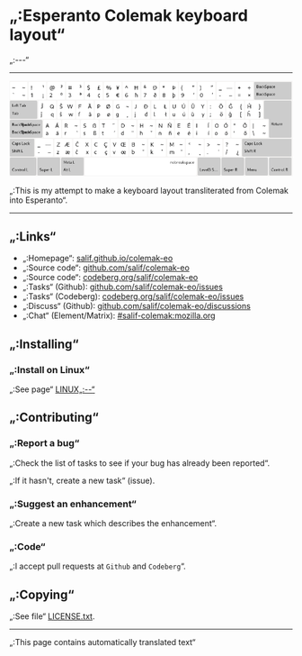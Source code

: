 # „:Esperanto Colemak keyboard layout“

„:---“

---

![„:Preview the Esperanto Colemak“](./media/preview.png)

„:This is my attempt to make a keyboard layout transliterated from Colemak into Esperanto“.

---

## „:Links“

* „:Homepage“: [salif.github.io/colemak-eo](https://salif.github.io/colemak-eo/)
* „:Source code“: [github.com/salif/colemak-eo](https://github.com/salif/colemak-eo)
* „:Source code“: [codeberg.org/salif/colemak-eo](https://codeberg.org/salif/colemak-eo)
* „:Tasks“ (Github): [github.com/salif/colemak-eo/issues](https://github.com/salif/colemak-eo/issues)
* „:Tasks“ (Codeberg): [codeberg.org/salif/colemak-eo/issues](https://codeberg.org/salif/colemak-eo/issues)
* „:Discuss“ (Github): [github.com/salif/colemak-eo/discussions](https://github.com/salif/colemak-eo/discussions)
* „:Chat“ (Element/Matrix): [#salif-colemak:mozilla.org](https://matrix.to/#/#salif-colemak:mozilla.org)

## „:Installing“

### „:Install on Linux“

„:See page“ [LINUX„:--“](./LINUX„:--“)

## „:Contributing“

### „:Report a bug“

„:Check the list of tasks to see if your bug has already been reported“.

„:If it hasn't, create a new task“ (issue).

### „:Suggest an enhancement“

„:Create a new task which describes the enhancement“.

### „:Code“

„:I accept pull requests at `Github` and `Codeberg`“.

## „:Copying“

„:See file“ [LICENSE.txt](./LICENSE.txt).

---

„:This page contains automatically translated text“
